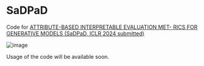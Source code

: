 # SaDPaD
Code for [ATTRIBUTE-BASED INTERPRETABLE EVALUATION MET- RICS FOR GENERATIVE MODELS (SaDPaD, ICLR 2024 submitted)](https://openreview.net/forum?id=VZVXqiaI4U)


![image](https://github.com/notou10/SadPaD/assets/45427036/2224ac7b-86d3-49fb-9d96-6901aba16984)



Usage of the code will be available soon.
